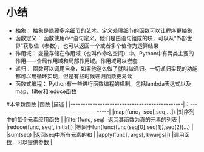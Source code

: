 # 小结
* 抽象：
抽象是隐藏多余细节的艺术。定义处理细节的函数可以让程序更抽象
* 函数定义：
函数使用def语句定义。他们是由语句组成的块，可以从“外部世界”获取值（参数），也可以返回一个或者多个值作为运算结果
* 作用域：
变量存储在作用域（也叫作命名空间）中。Python中有两类主要的作用——全局作用域和局部作用域。作用域可以嵌套
* 递归：
函数可以调用自身，如果他这么做了就叫做递归。一切递归实现的功能都可以用循环实现，但是有些时候递归函数更易读
* 函数式编程：
Python有一些进行函数编程的机制。包括lambda表达式以及map、filter和reduce函数

#本章新函数
|函数                                          |描述                                           |
|----------------------------------------------|：---------------------------------------------|
|map(func，seq[,seq,...])                      |对序列中的每个元素应用函数                     |
|filter(func, seq)                             |返回其函数为真的元素的列表                     |
|reduce(func, seq[, initial])                  |等同于fun(func(func(seq[0],seq[1]),seq(2))...) |
|sum(seq)                                      |返回seq中所有元素的和                          |
|apply(func[, args[, kwargs]])                 |调用函数，可以提供参数                         |